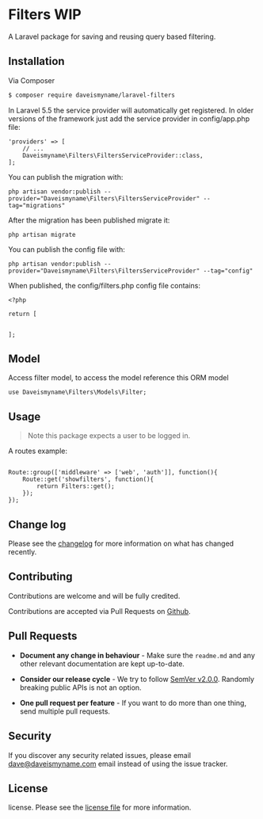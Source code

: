 
# Filters WIP

A Laravel package for saving and reusing query based filtering.

## Installation

Via Composer

``` bash
$ composer require daveismyname/laravel-filters
```

In Laravel 5.5 the service provider will automatically get registered. In older versions of the framework just add the service provider in config/app.php file:

```
'providers' => [
    // ...
    Daveismyname\Filters\FiltersServiceProvider::class,
];
```

You can publish the migration with:

```
php artisan vendor:publish --provider="Daveismyname\Filters\FiltersServiceProvider" --tag="migrations"
```

After the migration has been published migrate it:

```
php artisan migrate
```

You can publish the config file with:

```
php artisan vendor:publish --provider="Daveismyname\Filters\FiltersServiceProvider" --tag="config"
```

When published, the config/filters.php config file contains:

```
<?php

return [

    
];
```

## Model

Access filter model, to access the model reference this ORM model

```
use Daveismyname\Filters\Models\Filter;
```


## Usage

>Note this package expects a user to be logged in.

A routes example:

```

Route::group(['middleware' => ['web', 'auth']], function(){
    Route::get('showfilters', function(){
        return Filters::get();
    });
});
```


## Change log

Please see the [changelog](changelog.md) for more information on what has changed recently.


## Contributing

Contributions are welcome and will be fully credited.

Contributions are accepted via Pull Requests on [Github](https://github.com/daveismyname/laravel-filters).

## Pull Requests

- **Document any change in behaviour** - Make sure the `readme.md` and any other relevant documentation are kept up-to-date.

- **Consider our release cycle** - We try to follow [SemVer v2.0.0](http://semver.org/). Randomly breaking public APIs is not an option.

- **One pull request per feature** - If you want to do more than one thing, send multiple pull requests.

## Security

If you discover any security related issues, please email dave@daveismyname.com email instead of using the issue tracker.

## License

license. Please see the [license file](license.md) for more information.
